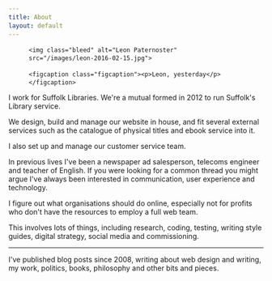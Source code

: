 ```yaml
---
title: About
layout: default
---
```


<figure class="figure">

    <img class="bleed" alt="Leon Paternoster" src="/images/leon-2016-02-15.jpg">

    <figcaption class="figcaption"><p>Leon, yesterday</p></figcaption>

</figure>

<p>I work for Suffolk Libraries. We're a mutual formed in 2012 to run Suffolk's Library service.</p>

<p>We design, build and manage our website in house, and fit several external services such as the catalogue of physical titles and ebook service into it.</p>

<p>I also set up and manage our customer service team.</p>

<p>In previous lives I've been a newspaper ad salesperson, telecoms engineer and teacher of English. If you were looking for a common thread you might argue I've always been interested in communication, user experience and technology.</p>

<p>I figure out what organisations should do online, especially not for profits who don't have the resources to employ a full web team.</p>

<p>This involves lots of things, including research, coding, testing, writing style guides, digital strategy, social media and commissioning.</p>

<hr>

<p>I've published blog posts since 2008, writing about web design and writing, my work, politics, books, philosophy and other bits and pieces.</p>
